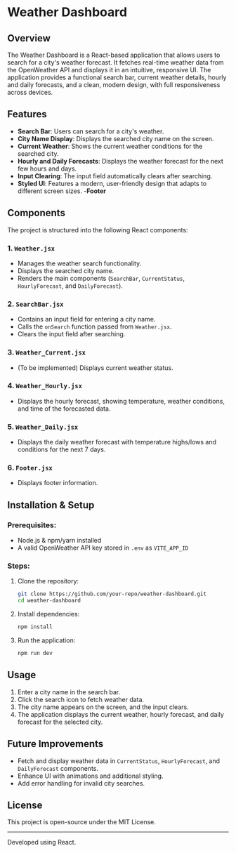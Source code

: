 # Weather Dashboard

## Overview

The Weather Dashboard is a React-based application that allows users to search for a city's weather forecast. It fetches real-time weather data from the OpenWeather API and displays it in an intuitive, responsive UI. The application provides a functional search bar, current weather details, hourly and daily forecasts, and a clean, modern design, with full responsiveness across devices.

## Features

- **Search Bar**: Users can search for a city's weather.
- **City Name Display**: Displays the searched city name on the screen.
- **Current Weather**: Shows the current weather conditions for the searched city.
- **Hourly and Daily Forecasts**: Displays the weather forecast for the next few hours and days.
- **Input Clearing**: The input field automatically clears after searching.
- **Styled UI**: Features a modern, user-friendly design that adapts to different screen sizes. -**Footer**

## Components

The project is structured into the following React components:

### 1. `Weather.jsx`

- Manages the weather search functionality.
- Displays the searched city name.
- Renders the main components (`SearchBar`, `CurrentStatus`, `HourlyForecast`, and `DailyForecast`).

### 2. `SearchBar.jsx`

- Contains an input field for entering a city name.
- Calls the `onSearch` function passed from `Weather.jsx`.
- Clears the input field after searching.

### 3. `Weather_Current.jsx`

- (To be implemented) Displays current weather status.

### 4. `Weather_Hourly.jsx`

- Displays the hourly forecast, showing temperature, weather conditions, and time of the forecasted data.

### 5. `Weather_Daily.jsx`

- Displays the daily weather forecast with temperature highs/lows and conditions for the next 7 days.

### 6. `Footer.jsx`

- Displays footer information.

## Installation & Setup

### Prerequisites:

- Node.js & npm/yarn installed
- A valid OpenWeather API key stored in `.env` as `VITE_APP_ID`

### Steps:

1. Clone the repository:
   ```sh
   git clone https://github.com/your-repo/weather-dashboard.git
   cd weather-dashboard
   ```
2. Install dependencies:
   ```sh
   npm install
   ```
3. Run the application:
   ```sh
   npm run dev
   ```

## Usage

1. Enter a city name in the search bar.
2. Click the search icon to fetch weather data.
3. The city name appears on the screen, and the input clears.
4. The application displays the current weather, hourly forecast, and daily forecast for the selected city.

## Future Improvements

- Fetch and display weather data in `CurrentStatus`, `HourlyForecast`, and `DailyForecast` components.
- Enhance UI with animations and additional styling.
- Add error handling for invalid city searches.

## License

This project is open-source under the MIT License.

---

Developed using React.
